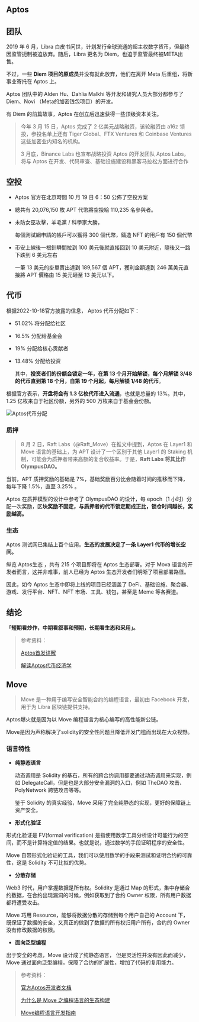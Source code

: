 ## Aptos

## 团队

2019 年 6 月，Libra 白皮书问世，计划发行全球流通的超主权数字货币，但最终因监管扼制被迫放弃。随后，Libra 更名为 Diem，也迫于监管最终被META出售。

不过，一些 **Diem 项目的原成员**并没有就此放弃，他们在离开 Meta 后重组，将新事业寄托在 Aptos 上。

Aptos 团队中的 Alden Hu、Dahlia Malkhi 等开发和研究人员大部分都参与了 Diem、Novi （Meta的加密钱包项目）的开发。

有 Diem 的前篇故事，Aptos 在创立后迅速获得一些顶级资本关注。

> 今年 3 月 15 日，Aptos 完成了 2 亿美元战略融资，该轮融资由 a16z 领投，参投名单上还有 Tiger Global、FTX Ventures 和 Coinbase Ventures 这些加密业内知名的机构。
>
> 3 月底，Binance Labs 也宣布战略投资 Aptos 的开发团队 Aptos Labs，将与 Aptos 在开发、代码审查、基础设施建设和黑客马拉松方面进行合作







## 空投

- Aptos 官方在北京時間 10 月 19 日 6：50 公佈了空投方案

- 總共有 20,076,150 枚 APT 代幣將空投給 110,235 名參與者。

- 未防女巫攻擊，羊毛黨 / 科學家大勝，

  每個測試網申請的帳戶可以獲得 300 個代幣，鑄造 NFT 的用戶有 150 個代幣

- 币安上線後一根針瞬間拉到 100 美元後就直接回到 10 美元附近，隨後又一路下跌到 6 美元左右

  一筆 13 美元的掛單賣出達到 189,567 個 APT，獲利金額達到 246 萬美元直接將 APT 價格由 15 美元砸至 13 美元以下。









## 代币

根据2022-10-18官方披露的信息， Aptos 代币分配如下：

- 51.02% 将分配给社区

- 16.5% 分配给基金会

- 19% 分配给核心贡献者

- 13.48% 分配给投资

  其中，**投资者们的份额会锁定一年，在第 13 个月开始解锁，每个月解锁 3/48 的代币直到第 18 个月，自第 19 个月起，每月解锁 1/48 的代币**。



根据官方表示，**开盘将会有 1.3 亿枚代币进入流通**，也就是总量的 13%。其中，1.25 亿枚来自于社区份额，另外的 500 万枚来自于基金会份额。



![Aptos代币分配](http://img.callbackhell.xyz/vuepress/funs/Aptos%E4%BB%A3%E5%B8%81%E5%88%86%E9%85%8D.png)









### 质押

> 8 月 2 日，Raft Labs（@Raft_Move）在推文中提到，Aptos 在 Layer1 和 Move 语言的基础上，为 APT 设计了一个区别于其他 Layer1 的 Staking 机制，可能会为质押者带来高额的复合收益率。于是，**Raft Labs 将其比作 OlympusDAO。**

当前，APT 质押奖励的基础是 7%，基础奖励百分比会随着时间的推移而下降，每年下降 1.5%，直至 3.25% 。

Aptos 在质押模型的设计中参考了 OlympusDAO 的设计，每 epoch（1 小时）分配一次奖励，区**块奖励不固定，与质押者的代币锁定期成正比，锁仓时间越长，奖励越高。**





### 生态

Aptos 测试网已集结上百个应用。**生态的发展决定了一条 Layer1 代币的增长空间。**

纵览 Aptos生态 ，共有 215 个项目即将在 Aptos 生态部署。对于 Mova 语言的开发者而言，这并非难事，前人已经为 Aptos 生态开发者们明晰了项目部署路径。

因此，如今 Aptos 生态中即将上线的项目已经涵盖了 DeFi、基础设施、聚合器、游戏、发行平台、NFT、NFT 市场、工具、钱包，甚至是 Meme 等各赛道。







## 结论

**「短期看炒作，中期看叙事和预期，长期看生态和采用」。**





> 参考资料：
>
> [Aptos首发详解](https://news.marsbit.co/20221018114102604701.html)
>
> [解读Aptos代币经济学](https://www.binance.com/zh-CN/news/top/7240623)







### 

## Move 

> Move 是一种用于编写安全智能合约的编程语言，最初由 Facebook 开发，用于为 Libra 区块链提供支持。

Aptos爆火就是因为以 Move 编程语言为核心编写的高性能新公链。

Move是因为声称解决了solidity的安全性问题且降低开发门槛而出现在大众视野。



### 语言特性

- **纯静态语言**

  动态调用是 Solidity 的基石，所有的跨合约调用都要通过动态调用来实现，例如 DelegateCall，但是也是大部分安全漏洞的入口，例如 TheDAO 攻击、PolyNetwork 跨链攻击等等。

  鉴于 Solidity 的真实经验，Move 采用了完全纯静态的实现，更好的保障链上资产安全。

-  **形式化验证**

  形式化验证是 FV(formal verification) 是指使用数学工具分析设计可能行为的空间，而不是计算特定值的结果。也就是说，通过数学的手段证明程序的安全性。

  Move 自带形式化验证的工具，我们可以使用数学的手段来测试和证明合约的可靠性，这是 Solidity 不可比拟的优势。

-  **分散存储**

  Web3 时代，用户掌握数据是所有权。Solidity 是通过 Map 的形式，集中存储合约数据，在合约出现漏洞的时候，例如获取到了合约 Owner 权限，所有用户数据都将遭受攻击。

  Move 巧用 Resource，能够将数据分散的存储到每个用户自己的 Account 下，既保证了数据的安全，又真正的做到了数据的所有权归用户所有，合约的 Owner 没有修改数据的权限。

-  **面向泛型编程**

  出于安全的考虑，Move 设计成了纯静态语言， 但是灵活性并没有因此而减少，Move 通过面向泛型编程，保障了合约的扩展性，增加了代码的复用能力。

  
  

  









> 参考资料：
>
> [官方Aptos开发者文档](https://aptos.dev/)
>
> [为什么是 Move 之编程语言的生态构建](https://mirror.xyz/jolestar.eth/sQ0nMCO3eNig6gCzqQO7xew1mn8oUi1-rKtfZKmGlNI)
>
> [Move编程语言开发指南](https://move-book.com/cn/syntax-basics/concept.html)





